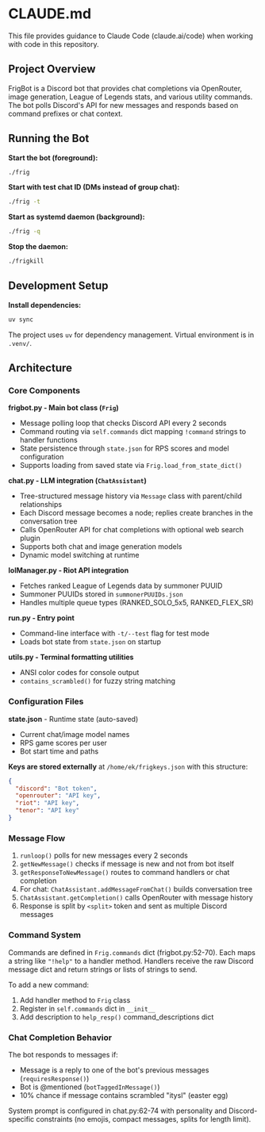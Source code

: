 # CLAUDE.md

This file provides guidance to Claude Code (claude.ai/code) when working with code in this repository.

## Project Overview

FrigBot is a Discord bot that provides chat completions via OpenRouter, image generation, League of Legends stats, and various utility commands. The bot polls Discord's API for new messages and responds based on command prefixes or chat context.

## Running the Bot

**Start the bot (foreground):**
```bash
./frig
```

**Start with test chat ID (DMs instead of group chat):**
```bash
./frig -t
```

**Start as systemd daemon (background):**
```bash
./frig -q
```

**Stop the daemon:**
```bash
./frigkill
```

## Development Setup

**Install dependencies:**
```bash
uv sync
```

The project uses `uv` for dependency management. Virtual environment is in `.venv/`.

## Architecture

### Core Components

**frigbot.py - Main bot class (`Frig`)**
- Message polling loop that checks Discord API every 2 seconds
- Command routing via `self.commands` dict mapping `!command` strings to handler functions
- State persistence through `state.json` for RPS scores and model configuration
- Supports loading from saved state via `Frig.load_from_state_dict()`

**chat.py - LLM integration (`ChatAssistant`)**
- Tree-structured message history via `Message` class with parent/child relationships
- Each Discord message becomes a node; replies create branches in the conversation tree
- Calls OpenRouter API for chat completions with optional web search plugin
- Supports both chat and image generation models
- Dynamic model switching at runtime

**lolManager.py - Riot API integration**
- Fetches ranked League of Legends data by summoner PUUID
- Summoner PUUIDs stored in `summonerPUUIDs.json`
- Handles multiple queue types (RANKED_SOLO_5x5, RANKED_FLEX_SR)

**run.py - Entry point**
- Command-line interface with `-t/--test` flag for test mode
- Loads bot state from `state.json` on startup

**utils.py - Terminal formatting utilities**
- ANSI color codes for console output
- `contains_scrambled()` for fuzzy string matching

### Configuration Files

**state.json** - Runtime state (auto-saved)
- Current chat/image model names
- RPS game scores per user
- Bot start time and paths

**Keys are stored externally** at `/home/ek/frigkeys.json` with this structure:
```json
{
  "discord": "Bot token",
  "openrouter": "API key",
  "riot": "API key",
  "tenor": "API key"
}
```

### Message Flow

1. `runloop()` polls for new messages every 2 seconds
2. `getNewMessage()` checks if message is new and not from bot itself
3. `getResponseToNewMessage()` routes to command handlers or chat completion
4. For chat: `ChatAssistant.addMessageFromChat()` builds conversation tree
5. `ChatAssistant.getCompletion()` calls OpenRouter with message history
6. Response is split by `<split>` token and sent as multiple Discord messages

### Command System

Commands are defined in `Frig.commands` dict (frigbot.py:52-70). Each maps a string like `"!help"` to a handler method. Handlers receive the raw Discord message dict and return strings or lists of strings to send.

To add a new command:
1. Add handler method to `Frig` class
2. Register in `self.commands` dict in `__init__`
3. Add description to `help_resp()` command_descriptions dict

### Chat Completion Behavior

The bot responds to messages if:
- Message is a reply to one of the bot's previous messages (`requiresResponse()`)
- Bot is @mentioned (`botTaggedInMessage()`)
- 10% chance if message contains scrambled "itysl" (easter egg)

System prompt is configured in chat.py:62-74 with personality and Discord-specific constraints (no emojis, compact messages, splits for length limit).
